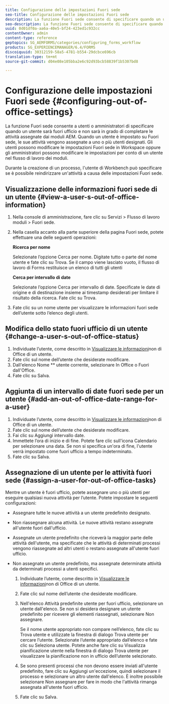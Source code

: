 ```yaml
---
title: Configurazione delle impostazioni Fuori sede
seo-title: Configurazione delle impostazioni Fuori sede
description: La funzione Fuori sede consente di specificare quando un utente sarà fuori ufficio e non sarà in grado di completare le attività assegnate dai moduli AEM.
seo-description: La funzione Fuori sede consente di specificare quando un utente sarà fuori ufficio e non sarà in grado di completare le attività assegnate dai moduli AEM.
uuid: 0d01df0a-aa6a-40e5-bf24-423ed1c932cc
contentOwner: admin
content-type: reference
geptopics: SG_AEMFORMS/categories/configuring_forms_workflow
products: SG_EXPERIENCEMANAGER/6.4/FORMS
discoiquuid: 30312159-58a5-4781-b554-29dcbce696cb
translation-type: tm+mt
source-git-commit: d04e08e105bba2e6c92d93bcb58839f1b5307bd8

---
```



# Configurazione delle impostazioni Fuori sede {#configuring-out-of-office-settings}

La funzione Fuori sede consente a utenti o amministratori di specificare quando un utente sarà fuori ufficio e non sarà in grado di completare le attività assegnate dai moduli AEM. Quando un utente è impostato su Fuori sede, le sue attività vengono assegnate a uno o più utenti designati. Gli utenti possono modificare le impostazioni Fuori sede in Workspace oppure gli amministratori possono modificare le impostazioni per conto di un utente nel flusso di lavoro dei moduli.

Durante la creazione di un processo, l&#39;utente di Workbench può specificare se è possibile reindirizzare un&#39;attività a causa delle impostazioni Fuori sede.

## Visualizzazione delle informazioni fuori sede di un utente {#view-a-user-s-out-of-office-information}

1. Nella console di amministrazione, fare clic su Servizi > Flusso di lavoro moduli > Fuori sede.
1. Nella casella accanto alla parte superiore della pagina Fuori sede, potete effettuare una delle seguenti operazioni:

   **Ricerca per nome**

   Selezionate l’opzione Cerca per nome. Digitate tutto o parte del nome utente e fate clic su Trova. Se il campo viene lasciato vuoto, il flusso di lavoro di Forms restituisce un elenco di tutti gli utenti

   **Cerca per intervallo di date**

   Selezionate l’opzione Cerca per intervallo di date. Specificate le date di origine e di destinazione insieme ai timestamp desiderati per limitare il risultato della ricerca. Fate clic su Trova.

1. Fate clic su un nome utente per visualizzare le informazioni fuori sede dell’utente sotto l’elenco degli utenti.

## Modifica dello stato fuori ufficio di un utente {#change-a-user-s-out-of-office-status}

1. Individuate l’utente, come descritto in [Visualizzare le informazioni](configuring-out-office-settings.md#view-a-user-s-out-of-office-information)non di Office di un utente.
1. Fate clic sul nome dell’utente che desiderate modificare.
1. Dall&#39;elenco Nome ** utente corrente, selezionare In Office o Fuori dall&#39;Office.
1. Fate clic su Salva.

## Aggiunta di un intervallo di date fuori sede per un utente {#add-an-out-of-office-date-range-for-a-user}

1. Individuate l’utente, come descritto in [Visualizzare le informazioni](configuring-out-office-settings.md#view-a-user-s-out-of-office-information)non di Office di un utente.
1. Fate clic sul nome dell’utente che desiderate modificare.
1. Fai clic su Aggiungi intervallo date.
1. Immettete l’ora di inizio e di fine. Potete fare clic sull&#39;icona Calendario per selezionare una data. Se non si specifica un&#39;ora di fine, l&#39;utente verrà impostato come fuori ufficio a tempo indeterminato.
1. Fate clic su Salva.

## Assegnazione di un utente per le attività fuori sede {#assign-a-user-for-out-of-office-tasks}

Mentre un utente è fuori ufficio, potete assegnare uno o più utenti per eseguire qualsiasi nuova attività per l’utente. Potete impostare le seguenti configurazioni:

* Assegnare tutte le nuove attività a un utente predefinito designato.
* Non riassegnare alcuna attività. Le nuove attività restano assegnate all&#39;utente fuori dall&#39;ufficio.
* Assegnate un utente predefinito che riceverà la maggior parte delle attività dell&#39;utente, ma specificate che le attività di determinati processi vengono riassegnate ad altri utenti o restano assegnate all&#39;utente fuori ufficio.
* Non assegnate un utente predefinito, ma assegnate determinate attività da determinati processi a utenti specifici.

   1. Individuate l’utente, come descritto in [Visualizzare le informazioni](configuring-out-office-settings.md#view-a-user-s-out-of-office-information)non di Office di un utente.
   1. Fate clic sul nome dell’utente che desiderate modificare.
   1. Nell&#39;elenco Attività predefinite utente per fuori ufficio, selezionare un utente dall&#39;elenco. Se non si desidera designare un utente predefinito per ricevere gli elementi riassegnati, selezionare Non assegnare.

      Se il nome utente appropriato non compare nell’elenco, fate clic su Trova utente e utilizzate la finestra di dialogo Trova utente per cercare l’utente. Selezionate l’utente appropriato dall’elenco e fate clic su Seleziona utente. Potete anche fare clic su Visualizza pianificazione utente nella finestra di dialogo Trova utente per visualizzare la pianificazione non in ufficio dell’utente selezionato.

   1. Se sono presenti processi che non devono essere inviati all&#39;utente predefinito, fare clic su Aggiungi un&#39;eccezione, quindi selezionare il processo e selezionare un altro utente dall&#39;elenco. È inoltre possibile selezionare Non assegnare per fare in modo che l&#39;attività rimanga assegnata all&#39;utente fuori ufficio.
   1. Fate clic su Salva.

